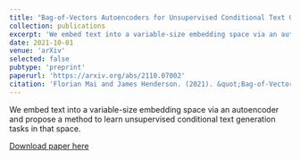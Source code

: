 ```yaml
---
title: "Bag-of-Vectors Autoencoders for Unsupervised Conditional Text Generation"
collection: publications
excerpt: 'We embed text into a variable-size embedding space via an autoencoder and propose a method to learn unsupervised conditional text generation tasks in that space.'
date: 2021-10-01
venue: 'arXiv'
selected: false
pubtype: 'preprint'
paperurl: 'https://arxiv.org/abs/2110.07002'
citation: 'Florian Mai and James Henderson. (2021). &quot;Bag-of-Vectors Autoencoders for Unsupervised Conditional Text Generation.&quot; <i>arXiv</i>.'
---
```

We embed text into a variable-size embedding space via an autoencoder and propose a method to learn unsupervised conditional text generation tasks in that space.

[Download paper here](https://arxiv.org/abs/2110.07002)
